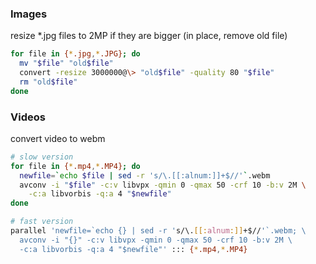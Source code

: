 ### Images

resize *.jpg files to 2MP if they are bigger (in place, remove old file)

```bash
for file in {*.jpg,*.JPG}; do
  mv "$file" "old$file"
  convert -resize 3000000@\> "old$file" -quality 80 "$file"
  rm "old$file"
done
```

### Videos

convert video to webm

```bash
# slow version
for file in {*.mp4,*.MP4}; do
  newfile=`echo $file | sed -r 's/\.[[:alnum:]]+$//'`.webm
  avconv -i "$file" -c:v libvpx -qmin 0 -qmax 50 -crf 10 -b:v 2M \
    -c:a libvorbis -q:a 4 "$newfile"
done
```

```bash
# fast version
parallel 'newfile=`echo {} | sed -r 's/\.[[:alnum:]]+$//'`.webm; \
  avconv -i "{}" -c:v libvpx -qmin 0 -qmax 50 -crf 10 -b:v 2M \
  -c:a libvorbis -q:a 4 "$newfile"' ::: {*.mp4,*.MP4}
```
